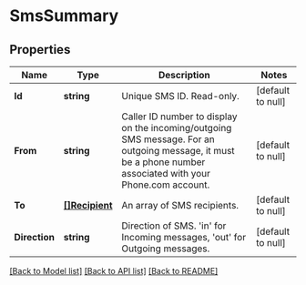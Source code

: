 # SmsSummary

## Properties
Name | Type | Description | Notes
------------ | ------------- | ------------- | -------------
**Id** | **string** | Unique SMS ID. Read-only. | [default to null]
**From** | **string** | Caller ID number to display on the incoming/outgoing SMS message. For an outgoing message, it must be a phone number associated with your Phone.com account. | [default to null]
**To** | [**[]Recipient**](Recipient.md) | An array of SMS recipients. | [default to null]
**Direction** | **string** | Direction of SMS. &#39;in&#39; for Incoming messages, &#39;out&#39; for Outgoing messages. | [default to null]

[[Back to Model list]](../README.md#documentation-for-models) [[Back to API list]](../README.md#documentation-for-api-endpoints) [[Back to README]](../README.md)


